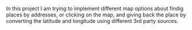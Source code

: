 In this project I am trying to implement different map options about findig places by addresses, or clicking on the map, and giving back the place by converting the latitude and longitude using different 3rd party sources.

